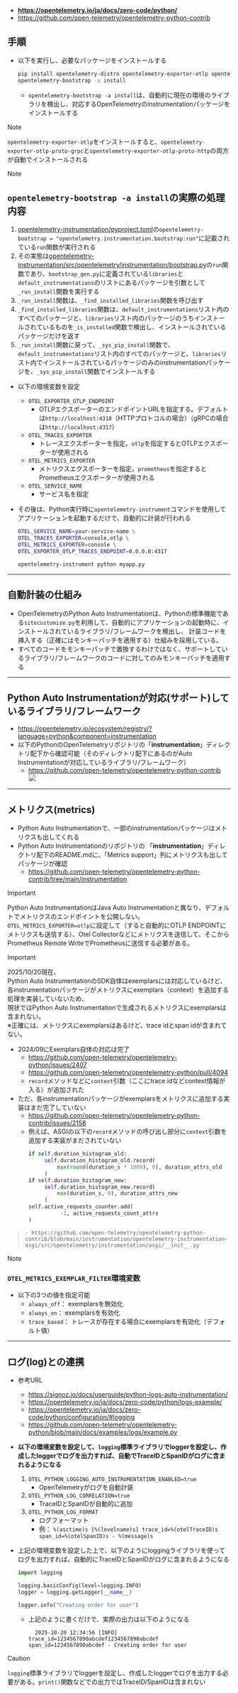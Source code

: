 - **https://opentelemetry.io/ja/docs/zero-code/python/**
- https://github.com/open-telemetry/opentelemetry-python-contrib

## 手順
- 以下を実行し、必要なパッケージをインストールする  
  ```bash
  pip install opentelemetry-distro opentelemetry-exporter-otlp opentelemetry-exporter-prometheus
  opentelemetry-bootstrap -a install
  ```
  - `opentelemetry-bootstrap -a install`は、自動的に現在の環境のライブラリを検出し、対応するOpenTelemetryのinstrumentationパッケージをインストールする

> [!NOTE]  
> `opentelemetry-exporter-otlp`をインストールすると、`opentelemetry-exporter-otlp-proto-grpc`と`opentelemetry-exporter-otlp-proto-http`の両方が自動でインストールされる

> [!NOTE]  
> ## `opentelemetry-bootstrap -a install`の実際の処理内容
> 1. [opentelemetry-instrumentation/pyproject.toml](https://github.com/open-telemetry/opentelemetry-python-contrib/blob/main/opentelemetry-instrumentation/pyproject.toml)の`opentelemetry-bootstrap = "opentelemetry.instrumentation.bootstrap:run"`に記載されている`run`関数が実行される
> 2. その実態は[opentelemetry-instrumentation/src/opentelemetry/instrumentation/bootstrap.py](https://github.com/open-telemetry/opentelemetry-python-contrib/blob/main/opentelemetry-instrumentation/src/opentelemetry/instrumentation/bootstrap.py)の`run`関数であり、`bootstrap_gen.py`に定義されている`libraries`と`default_instrumentations`のリストにあるパッケージを引数として`_run_install`関数を実行する
> 3. `_run_install`関数は、`_find_installed_libraries`関数を呼び出す
> 4. `_find_installed_libraries`関数は、`default_instrumentations`リスト内のすべてのパッケージと、`libraries`リスト内のパッケージのうちインストールされているものを`_is_installed`関数で検出し、インストールされているパッケージだけを返す
> 5. `_run_install`関数に戻って、`_sys_pip_install`関数で、`default_instrumentations`リスト内のすべてのパッケージと、`libraries`リスト内でインストールされているパッケージのみのinstrumentationパッケージを、`_sys_pip_install`関数でインストールする

- 以下の環境変数を設定
  - `OTEL_EXPORTER_OTLP_ENDPOINT`
    - OTLPエクスポーターのエンドポイントURLを指定する。デフォルトは`http://localhost:4318`（HTTPプロトコルの場合）（gRPCの場合は`http://localhost:4317`）
  - `OTEL_TRACES_EXPORTER`
    - トレースエクスポーターを指定。`otlp`を指定するとOTLPエクスポーターが使用される
  - `OTEL_METRICS_EXPORTER`
    - メトリクスエクスポーターを指定。`prometheus`を指定するとPrometheusエクスポーターが使用される
  - `OTEL_SERVICE_NAME`
    - サービス名を指定

- その後は、Python実行時に`opentelemetry-instrument`コマンドを使用してアプリケーションを起動するだけで、自動的に計装が行われる  
  ```bash
  OTEL_SERVICE_NAME=your-service-name \
  OTEL_TRACES_EXPORTER=console,otlp \
  OTEL_METRICS_EXPORTER=console \
  OTEL_EXPORTER_OTLP_TRACES_ENDPOINT=0.0.0.0:4317

  opentelemetry-instrument python myapp.py
  ```

---

## 自動計装の仕組み
- OpenTelemetryのPython Auto Instrumentationは、Pythonの標準機能である`sitecustomize.py`を利用して、自動的にアプリケーションの起動時に、インストールされているライブラリ/フレームワークを検出し、
 計装コードを挿入する（正確にはモンキーパッチを適用する）仕組みを採用している。
 - すべてのコードをモンキーパッチで置換するわけではなく、サポートしているライブラリ/フレームワークのコードに対してのみモンキーパッチを適用する

---

## Python Auto Instrumentationが対応(サポート)しているライブラリ/フレームワーク
- https://opentelemetry.io/ecosystem/registry/?language=python&component=instrumentation
- 以下のPythonのOpenTelemetryリポジトリの「**instrumentation**」ディレクトリ配下から確認可能（そのディレクトリ配下にあるのがAuto Instrumentationが対応しているライブラリ/フレームワーク）
  - https://github.com/open-telemetry/opentelemetry-python-contrib  
  ![](images/python_auto_instrumentation_list.jpg)

---
## メトリクス(metrics)
- Python Auto Instrumentationで、一部のinstrumentationパッケージはメトリクスも出してくれる
- Python Auto Instrumentationのリポジトリの 「**instrumentation**」ディレクトリ配下のREADME.mdに、「Metrics support」列にメトリクスも出してパッケージが確認
  - https://github.com/open-telemetry/opentelemetry-python-contrib/tree/main/instrumentation

> [!IMPORTANT]  
> Python Auto InstrumentationはJava Auto Instrumentationと異なり、デフォルトでメトリクスのエンドポイントを公開しない。  
> `OTEL_METRICS_EXPORTER=otlp`に設定して（すると自動的にOTLP ENDPOINTにメトリクスも送信する）、Otel Collectorなどにメトリクスを送信して、そこからPrometheus Remote WriteでPrometheusに送信する必要がある。

> [!IMPORTANT]
> 2025/10/20現在、  
> Python Auto InstrumentationのSDK自体はexemplarsには対応しているけど、  
> 各instrumentationパッケージがメトリクスにexemplars（context）を追加する処理を実装していないため、  
> 現状ではPython Auto Instrumentationで生成されるメトリクスにexemplarsは含まれない。  
> ※正確には、メトリクスにexemplarsはあるけど、trace idとspan idが含まれてない。  
> - 2024/09にExemplars自体の対応は完了
>   - https://github.com/open-telemetry/opentelemetry-python/issues/2407
>   - https://github.com/open-telemetry/opentelemetry-python/pull/4094
>   - `record`メソッドなどに`context`引数（ここにtrace idなどcontext情報が入る）が追加された
> - ただ、各instrumentationパッケージがexemplarsをメトリクスに追加する実装はまだ完了していない
>   - https://github.com/open-telemetry/opentelemetry-python-contrib/issues/2158
>   - 例えば、ASGIの以下の`record`メソッドの呼び出し部分に`context`引数を追加する実装がまだされていない  
>     ```python
>     if self.duration_histogram_old:
>          self.duration_histogram_old.record(
>              max(round(duration_s * 1000), 0), duration_attrs_old
>          )
>     if self.duration_histogram_new:
>          self.duration_histogram_new.record(
>              max(duration_s, 0), duration_attrs_new
>          )
>     self.active_requests_counter.add(
>               -1, active_requests_count_attrs
>     )
>     ```

>     - https://github.com/open-telemetry/opentelemetry-python-contrib/blob/main/instrumentation/opentelemetry-instrumentation-asgi/src/opentelemetry/instrumentation/asgi/__init__.py

> [!NOTE]  
> ### `OTEL_METRICS_EXEMPLAR_FILTER`環境変数
> - 以下の3つの値を指定可能
>   - `always_off`： exemplarsを無効化
>   - `always_on`： exemplarsを有効化
>   - `trace_based`： トレースが存在する場合にexemplarsを有効化（デフォルト値）

---

## ログ(log)との連携
- 参考URL
  - https://signoz.io/docs/userguide/python-logs-auto-instrumentation/
  - https://opentelemetry.io/ja/docs/zero-code/python/logs-example/
  - https://opentelemetry.io/ja/docs/zero-code/python/configuration/#logging
  - https://github.com/open-telemetry/opentelemetry-python/blob/main/docs/examples/logs/example.py

- **以下の環境変数を設定して、`logging`標準ライブラリでloggerを設定し、作成したloggerでログを出力すれば、自動でTraceIDとSpanIDがログに含まれるようになる**  
  1. `OTEL_PYTHON_LOGGING_AUTO_INSTRUMENTATION_ENABLED=true`
     - OpenTelemetryがログを自動計装
  2. `OTEL_PYTHON_LOG_CORRELATION=true`
     - TraceIDとSpanIDが自動的に追加
  3. `OTEL_PYTHON_LOG_FORMAT`
     - ログフォーマット
     - 例： `%(asctime)s [%(levelname)s] trace_id=%(otelTraceID)s span_id=%(otelSpanID)s - %(message)s`
- 上記の環境変数を設定した上で、以下のようにloggingライブラリを使ってログを出力すれば、自動的にTraceIDとSpanIDがログに含まれるようになる
  ```python
  import logging

  logging.basicConfig(level=logging.INFO)
  logger = logging.getLogger(__name__)
  
  logger.info("Creating order for user")
  ```
  - 上記のように書くだけで、実際の出力は以下のようになる  
    ```shell
      2025-10-20 12:34:56 [INFO] trace_id=1234567890abcdef1234567890abcdef span_id=1234567890abcdef - Creating order for user
    ```

> [!CAUTION]  
> `logging`標準ライブラリでloggerを設定し、作成したloggerでログを出力する必要がある。`print()`関数などでの出力ではTraceID/SpanIDは含まれない
